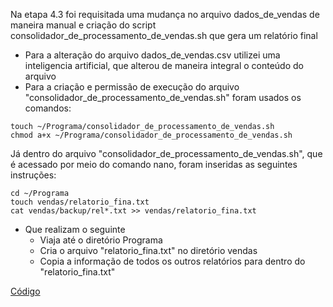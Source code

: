 Na etapa 4.3 foi requisitada uma mudança no arquivo dados_de_vendas de maneira manual e criação do script consolidador_de_processamento_de_vendas.sh que gera um relatório final
 - Para a alteração do arquivo dados_de_vendas.csv utilizei uma inteligencia artificial, que alterou de maneira integral o conteúdo do arquivo
 - Para a criação e permissão de execução do arquivo "consolidador_de_processamento_de_vendas.sh" foram usados os comandos:
```
touch ~/Programa/consolidador_de_processamento_de_vendas.sh
chmod a+x ~/Programa/consolidador_de_processamento_de_vendas.sh
```
Já dentro do arquivo "consolidador_de_processamento_de_vendas.sh", que é acessado por meio do comando nano, foram inseridas as seguintes instruções:
```                         
cd ~/Programa
touch vendas/relatorio_fina.txt
cat vendas/backup/rel*.txt >> vendas/relatorio_fina.txt
```
- Que realizam o seguinte
  - Viaja até o diretório Programa
  - Cria o arquivo "relatorio_fina.txt" no diretório vendas
  - Copia a informação de todos os outros relatórios para dentro do "relatorio_fina.txt"

[Código](https://github.com/RafaKammler/Compass-UOL/tree/main/Sprint%201/Desafios/Etapa%204/Etapa%204.3/consolidador_de_processamento_de_dados.sh)
